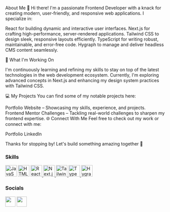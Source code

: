 About Me 👋
Hi there! I'm a passionate Frontend Developer with a knack for creating modern, user-friendly, and responsive web applications. I specialize in:

React for building dynamic and interactive user interfaces.
Next.js for crafting high-performance, server-rendered applications.
Tailwind CSS to design sleek, responsive layouts efficiently.
TypeScript for writing robust, maintainable, and error-free code.
Hygraph to manage and deliver headless CMS content seamlessly.

🌱 What I'm Working On

I'm continuously learning and refining my skills to stay on top of the latest technologies in the web development ecosystem. Currently, I'm exploring advanced concepts in Next.js and enhancing my design system practices with Tailwind CSS.

💻 My Projects
You can find some of my notable projects here:

Portfolio Website – Showcasing my skills, experience, and projects.
Frontend Mentor Challenges – Tackling real-world challenges to sharpen my frontend expertise.
🌐 Connect With Me
Feel free to check out my work or connect with me:

Portfolio
LinkedIn

Thanks for stopping by! Let's build something amazing together 🚀

### Skills


<p align="left">
<a href="https://developer.mozilla.org/en-US/docs/Web/JavaScript" target="_blank" rel="noreferrer"><img src="https://raw.githubusercontent.com/danielcranney/readme-generator/main/public/icons/skills/javascript-colored.svg" width="36" height="36" alt="JavaScript" /></a>
<a href="https://developer.mozilla.org/en-US/docs/Glossary/HTML5" target="_blank" rel="noreferrer"><img src="https://raw.githubusercontent.com/danielcranney/readme-generator/main/public/icons/skills/html5-colored.svg" width="36" height="36" alt="HTML5" /></a>
  <a href="https://reactjs.org/" target="_blank" rel="noreferrer">
  <img src="https://raw.githubusercontent.com/danielcranney/readme-generator/main/public/icons/skills/react-colored.svg" width="36" height="36" alt="React" />
</a>
<a href="https://nextjs.org/" target="_blank" rel="noreferrer">
  <img src="https://raw.githubusercontent.com/danielcranney/readme-generator/main/public/icons/skills/nextjs-colored.svg" width="36" height="36" alt="Next.js" />
</a>
<a href="https://tailwindcss.com/" target="_blank" rel="noreferrer">
  <img src="https://raw.githubusercontent.com/danielcranney/readme-generator/main/public/icons/skills/tailwindcss-colored.svg" width="36" height="36" alt="Tailwind CSS" />
</a>
<a href="https://www.typescriptlang.org/" target="_blank" rel="noreferrer">
  <img src="https://raw.githubusercontent.com/danielcranney/readme-generator/main/public/icons/skills/typescript-colored.svg" width="36" height="36" alt="TypeScript" />
</a>
<a href="https://hygraph.com/" target="_blank" rel="noreferrer">
  <img src="https://upload.wikimedia.org/wikipedia/commons/6/6a/Hygraph_Logo_Icon.svg" width="36" height="36" alt="Hygraph" />
</a>
</p>


### Socials

<p align="left"> <a href="https://www.github.com/stephenbliz" target="_blank" rel="noreferrer"><img src="https://raw.githubusercontent.com/danielcranney/readme-generator/main/public/icons/socials/github.svg" width="32" height="32" /></a> <a href="https://www.twitter.com/stefen_bliz" target="_blank" rel="noreferrer"><img src="https://raw.githubusercontent.com/danielcranney/readme-generator/main/public/icons/socials/twitter.svg" width="32" height="32" /></a></p>
